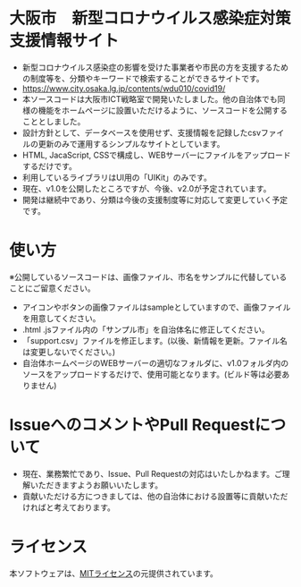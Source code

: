 # 大阪市　新型コロナウイルス感染症対策支援情報サイト

- 新型コロナウイルス感染症の影響を受けた事業者や市民の方を支援するための制度等を、分類やキーワードで検索することができるサイトです。
- https://www.city.osaka.lg.jp/contents/wdu010/covid19/
- 本ソースコードは大阪市ICT戦略室で開発いたしました。他の自治体でも同様の機能をホームページに設置いただけるように、ソースコードを公開することとしました。
- 設計方針として、データベースを使用せず、支援情報を記録したcsvファイルの更新のみで運用するシンプルなサイトとしています。
- HTML, JacaScript, CSSで構成し、WEBサーバーにファイルをアップロードするだけです。
- 利用しているライブラリはUI用の「UIKit」のみです。
- 現在、v1.0を公開したところですが、今後、v2.0が予定されています。
- 開発は継続中であり、分類は今後の支援制度等に対応して変更していく予定です。

# 使い方
※公開しているソースコードは、画像ファイル、市名をサンプルに代替していることにご留意ください。
- アイコンやボタンの画像ファイルはsampleとしていますので、画像ファイルを用意してください。
- .html .jsファイル内の「サンプル市」を自治体名に修正してください。
- 「support.csv」ファイルを修正します。(以後、新情報を更新。ファイル名は変更しないでください。)
- 自治体ホームページのWEBサーバーの適切なフォルダに、v1.0フォルダ内のソースをアップロードするだけで、使用可能となります。(ビルド等は必要ありません)

# IssueへのコメントやPull Requestについて

- 現在、業務繁忙であり、Issue、Pull Requestの対応はいたしかねます。ご理解いただきますようお願いいたします。
- 貢献いただける方につきましては、他の自治体における設置等に貢献いただければと考えております。

# ライセンス
本ソフトウェアは、[MITライセンス](/LICENCE.txt)の元提供されています。

